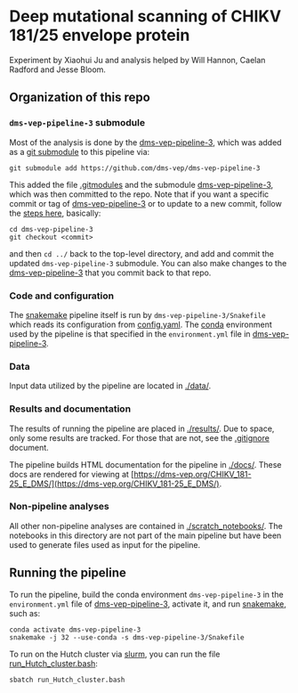 # Deep mutational scanning of CHIKV 181/25 envelope protein
Experiment by Xiaohui Ju and analysis helped by Will Hannon, Caelan Radford and Jesse Bloom.

## Organization of this repo

### `dms-vep-pipeline-3` submodule

Most of the analysis is done by the [dms-vep-pipeline-3](https://github.com/dms-vep/dms-vep-pipeline-3), which was added as a [git submodule](https://git-scm.com/book/en/v2/Git-Tools-Submodules) to this pipeline via:

    git submodule add https://github.com/dms-vep/dms-vep-pipeline-3

This added the file [.gitmodules](.gitmodules) and the submodule [dms-vep-pipeline-3](https://github.com/dms-vep/dms-vep-pipeline-3), which was then committed to the repo.
Note that if you want a specific commit or tag of [dms-vep-pipeline-3](https://github.com/dms-vep/dms-vep-pipeline-3) or to update to a new commit, follow the [steps here](https://stackoverflow.com/a/10916398), basically:

    cd dms-vep-pipeline-3
    git checkout <commit>

and then `cd ../` back to the top-level directory, and add and commit the updated `dms-vep-pipeline-3` submodule.
You can also make changes to the [dms-vep-pipeline-3](https://github.com/dms-vep/dms-vep-pipeline-3) that you commit back to that repo.

### Code and configuration
The [snakemake](https://snakemake.readthedocs.io/) pipeline itself is run by `dms-vep-pipeline-3/Snakefile` which reads its configuration from [config.yaml](config.yaml).
The [conda](https://docs.conda.io/) environment used by the pipeline is that specified in the `environment.yml` file in [dms-vep-pipeline-3](https://github.com/dms-vep/dms-vep-pipeline-3).

### Data
Input data utilized by the pipeline are located in [./data/](data). 

### Results and documentation
The results of running the pipeline are placed in [./results/](results).
Due to space, only some results are tracked. For those that are not, see the [.gitignore](.gitignore) document.

The pipeline builds HTML documentation for the pipeline in [./docs/](docs). These docs are rendered for viewing at [https://dms-vep.org/CHIKV_181-25_E_DMS/](https://dms-vep.org/CHIKV_181-25_E_DMS/).

### Non-pipeline analyses
All other non-pipeline analyses are contained in [./scratch_notebooks/](scratch_notebooks). The notebooks in this directory are not part of the main pipeline but have been used to generate files used as input for the pipeline.

## Running the pipeline
To run the pipeline, build the conda environment `dms-vep-pipeline-3` in the `environment.yml` file of [dms-vep-pipeline-3](https://github.com/dms-vep/dms-vep-pipeline-3), activate it, and run [snakemake](https://snakemake.readthedocs.io/), such as:

    conda activate dms-vep-pipeline-3
    snakemake -j 32 --use-conda -s dms-vep-pipeline-3/Snakefile

To run on the Hutch cluster via [slurm](https://slurm.schedmd.com/), you can run the file [run_Hutch_cluster.bash](run_Hutch_cluster.bash):

    sbatch run_Hutch_cluster.bash
